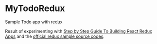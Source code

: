 # MyTodoRedux
Sample Todo app with redux

Result of experimenting with <a href="https://medium.com/@rajaraodv/step-by-step-guide-to-building-react-redux-apps-using-mocks-48ca0f47f9a">Step by Step Guide To Building React Redux Apps</a> and the <a href="https://github.com/reactjs/redux/blob/master/docs/introduction/Examples.md">official redux sample source codes</a>.
